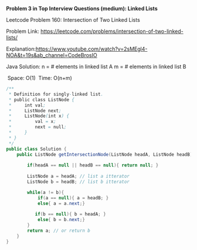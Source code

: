 **Problem 3 in Top Interview Questions (medium): Linked Lists**

Leetcode Problem 160: Intersection of Two Linked Lists

Problem Link: https://leetcode.com/problems/intersection-of-two-linked-lists/

Explanation:https://www.youtube.com/watch?v=2sMEgl4-NOA&t=19s&ab_channel=CodeBrosIO



 Java Solution: 
     n = # elements in linked list A
     m = # elements in linked list B

​     Space: O(1)
​     Time: O(n+m)   

```java
/**
 * Definition for singly-linked list.
 * public class ListNode {
 *     int val;
 *     ListNode next;
 *     ListNode(int x) {
 *         val = x;
 *         next = null;
 *     }
 * }
 */
public class Solution {
    public ListNode getIntersectionNode(ListNode headA, ListNode headB) {
        
        if(headA == null || headB == null){ return null; }
        
        ListNode a = headA; // list a itterator
        ListNode b = headB; // list b itterator

        while(a != b){
            if(a == null){ a = headB; }
            else{ a = a.next;} 
            
           if(b == null){ b = headA; }
            else{ b = b.next;}          
        }
        return a; // or return b
    }
}
```
